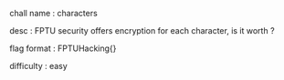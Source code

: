 chall name : characters

desc : FPTU security offers encryption for each character, is it worth ?

flag format : FPTUHacking{}

difficulty : easy

